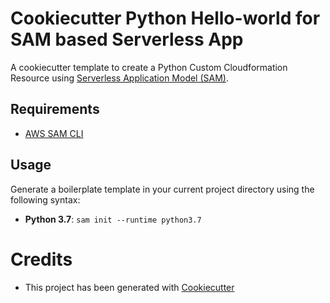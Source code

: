 # Cookiecutter Python Hello-world for SAM based Serverless App

A cookiecutter template to create a Python Custom Cloudformation Resource using [Serverless Application Model (SAM)](https://github.com/awslabs/serverless-application-model).

## Requirements

* [AWS SAM CLI](https://github.com/awslabs/aws-sam-cli)

## Usage

Generate a boilerplate template in your current project directory using the following syntax:

* **Python 3.7**: `sam init --runtime python3.7`

# Credits

* This project has been generated with [Cookiecutter](https://github.com/audreyr/cookiecutter)
